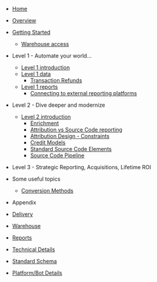 * [Home](/)

* [Overview](overview)
* [Getting Started](startup/general)
  * [Warehouse access](startup/warehouse_access)

* Level 1 - Automate your world...
  * [Level 1 introduction](level1/level1_intro)
  * [Level 1 data](level1/level1_schema)
  	* [Transaction Refunds](enrichment/refunds "Refunds")
  * [Level 1 reports](level1/level1_reports)
    * [Connecting to external reporting platforms](level1/level1_reports_external)

* Level 2 - Dive deeper and modernize
  * [Level 2 introduction](level2/level2_intro)
	* [Enrichment](enrichment/ "Data enrichment")
	* [Attribution vs Source Code reporting](enrichment/attribution/reporting_split "Attribution vs Source Code")
	* [Attribution Design - Constraints](enrichment/attribution/constrained "Attribution Design - Constraints")
	* [Credit Models](enrichment/attribution/models "Credit Models")
	* [Standard Source Code Elements](enrichment/source_code_elements "Source Code ")
	* [Source Code Pipeline](enrichment/pipeline "Source Code Pipeline")

* Level 3 - Strategic Reporting, Acquisitions, Lifetime ROI

* Some useful topics

	* [Conversion Methods](enrichment/attribution/conversions "Conversion overview")

* Appendix

* [Delivery](delivery/ "Delivery Options")
* [Warehouse](delivery/warehouse/ "Warehouse")
* [Reports](delivery/reports/ "Reports")

* [Technical Details](etl/ "Extract, Transform, Load")
* [Standard Schema](schema/ "Warehouse Object Schema")
* [Platform/Bot Details](etl/bots/ "Platform/Bot Details")
